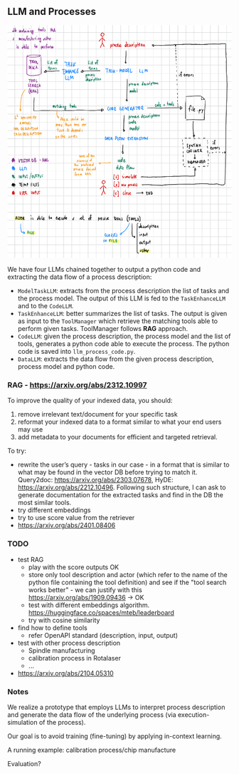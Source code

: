 ## LLM and Processes

![architecture](architecture.png)

We have four LLMs chained together to output a python code and extracting the data flow of a process description:
- `ModelTaskLLM`: extracts from the process description the list of tasks and the process model. The output of this LLM is fed to the `TaskEnhanceLLM` and to the `CodeLLM`.
- `TaskEnhanceLLM`: better summarizes the list of tasks. The output is given as input to the `ToolManager` which retrieve the matching tools able to perform given tasks. ToolManager follows **RAG** approach.
- `CodeLLM`: given the process description, the process model and the list of tools, generates a python code able to execute the process. The python code is saved into `llm_process_code.py`.
- `DataLLM`: extracts the data flow from the given process description, process model and python code.

### RAG - https://arxiv.org/abs/2312.10997
To improve the quality of your indexed data, you should:
1. remove irrelevant text/document for your specific task
2. reformat your indexed data to a format similar to what your end users may use 
3. add metadata to your documents for efficient and targeted retrieval.

To try:
- rewrite the user’s query - tasks in our case - in a format that is similar to what may be found in the vector DB before trying to match it. Query2doc: https://arxiv.org/abs/2303.07678, HyDE: https://arxiv.org/abs/2212.10496. Following such structure, I can ask to generate documentation for the extracted tasks and find in the DB the most similar tools.
- try different embeddings
- try to use score value from the retriever
- https://arxiv.org/abs/2401.08406

### TODO
- test RAG
    - play with the score outputs OK
    - store only tool description and actor (which refer to the name of the python file containing the tool definition) and see if the "tool search works better" - we can justify with this https://arxiv.org/abs/1909.09436 -> OK
    - test with different embeddings algorithm. https://huggingface.co/spaces/mteb/leaderboard
    - try with cosine similarity
- find how to define tools
    - refer OpenAPI standard (description, input, output)
- test with other process description
    - Spindle manufacturing
    - calibration process in Rotalaser
    - ...
- https://arxiv.org/abs/2104.05310

### Notes
We realize a prototype that employs LLMs to interpret process description and generate the data flow of the underlying process (via execution-simulation of the process).

Our goal is to avoid training (fine-tuning) by applying in-context learning.

A running example: calibration process/chip manufacture

Evaluation?
